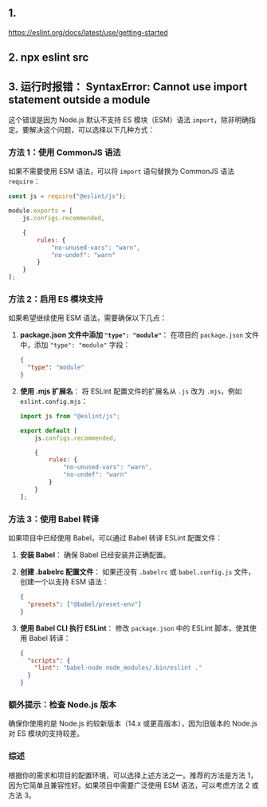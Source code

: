 ## 1.

https://eslint.org/docs/latest/use/getting-started


## 2. npx eslint src

## 3. 运行时报错： SyntaxError: Cannot use import statement outside a module

这个错误是因为 Node.js 默认不支持 ES 模块（ESM）语法 `import`，除非明确指定。要解决这个问题，可以选择以下几种方式：

### 方法 1：使用 CommonJS 语法

如果不需要使用 ESM 语法，可以将 `import` 语句替换为 CommonJS 语法 `require`：

```javascript
const js = require("@eslint/js");

module.exports = [
    js.configs.recommended,

    {
        rules: {
            "no-unused-vars": "warn",
            "no-undef": "warn"
        }
    }
];
```

### 方法 2：启用 ES 模块支持

如果希望继续使用 ESM 语法，需要确保以下几点：

1. **package.json 文件中添加 `"type": "module"`**：
   在项目的 `package.json` 文件中，添加 `"type": "module"` 字段：

   ```json
   {
     "type": "module"
   }
   ```

2. **使用 .mjs 扩展名**：
   将 ESLint 配置文件的扩展名从 `.js` 改为 `.mjs`，例如 `eslint.config.mjs`：

   ```javascript
   import js from "@eslint/js";

   export default [
       js.configs.recommended,

       {
           rules: {
               "no-unused-vars": "warn",
               "no-undef": "warn"
           }
       }
   ];
   ```

### 方法 3：使用 Babel 转译

如果项目中已经使用 Babel，可以通过 Babel 转译 ESLint 配置文件：

1. **安装 Babel**：
   确保 Babel 已经安装并正确配置。

2. **创建 .babelrc 配置文件**：
   如果还没有 `.babelrc` 或 `babel.config.js` 文件，创建一个以支持 ESM 语法：

   ```json
   {
     "presets": ["@babel/preset-env"]
   }
   ```

3. **使用 Babel CLI 执行 ESLint**：
   修改 `package.json` 中的 ESLint 脚本，使其使用 Babel 转译：

   ```json
   {
     "scripts": {
       "lint": "babel-node node_modules/.bin/eslint ."
     }
   }
   ```

### 额外提示：检查 Node.js 版本

确保你使用的是 Node.js 的较新版本（14.x 或更高版本），因为旧版本的 Node.js 对 ES 模块的支持较差。

### 综述

根据你的需求和项目的配置环境，可以选择上述方法之一。推荐的方法是方法 1，因为它简单且兼容性好。如果项目中需要广泛使用 ESM 语法，可以考虑方法 2 或方法 3。